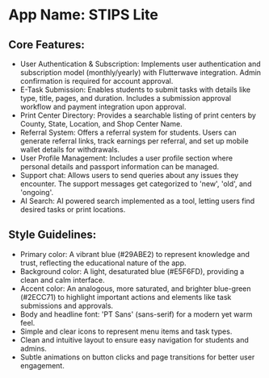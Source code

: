 # **App Name**: STIPS Lite

## Core Features:

- User Authentication & Subscription: Implements user authentication and subscription model (monthly/yearly) with Flutterwave integration. Admin confirmation is required for account approval.
- E-Task Submission: Enables students to submit tasks with details like type, title, pages, and duration. Includes a submission approval workflow and payment integration upon approval.
- Print Center Directory: Provides a searchable listing of print centers by County, State, Location, and Shop Center Name.
- Referral System: Offers a referral system for students. Users can generate referral links, track earnings per referral, and set up mobile wallet details for withdrawals.
- User Profile Management: Includes a user profile section where personal details and passport information can be managed.
- Support chat: Allows users to send queries about any issues they encounter. The support messages get categorized to 'new', 'old', and 'ongoing'.
- AI Search: AI powered search implemented as a tool, letting users find desired tasks or print locations.

## Style Guidelines:

- Primary color: A vibrant blue (#29ABE2) to represent knowledge and trust, reflecting the educational nature of the app.
- Background color: A light, desaturated blue (#E5F6FD), providing a clean and calm interface.
- Accent color: An analogous, more saturated, and brighter blue-green (#2ECC71) to highlight important actions and elements like task submissions and approvals.
- Body and headline font: 'PT Sans' (sans-serif) for a modern yet warm feel.
- Simple and clear icons to represent menu items and task types.
- Clean and intuitive layout to ensure easy navigation for students and admins.
- Subtle animations on button clicks and page transitions for better user engagement.